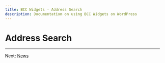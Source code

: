 ```yaml
---
title: BCC Widgets - Address Search
description: Documentation on using BCC Widgets on WordPress
---
```


# Address Search

---

Next: [News](news.md)